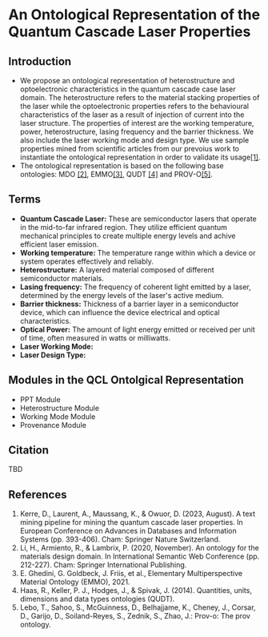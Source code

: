 # An Ontological Representation of the Quantum Cascade Laser Properties
## Introduction
* We propose an ontological representation of heterostructure and optoelectronic characteristics in the quantum cascade case laser domain. The heterostructure refers to the material stacking properties of the laser while the optoelectronic properties refers to the behavioural characteristics of the laser as a result of injection of current into the laser structure. The properties of interest are the working temperature, power, heterostructure, lasing frequency and the barrier thickness. We also include the laser working mode and design type. 
We use sample properties mined from scientific articles from our prevoius work to instantiate the ontological representation in order to validate its usage[[1]](https://doi.org/10.1007/978-3-031-42941-5_34).
* The ontological representation is based on the following base ontologies: MDO [[2]](https://doi.org/10.1007/978-3-030-62466-8_14), EMMO[[3]](https://github.com/emmorepo/410EMMO), QUDT [[4]](http://qudt.org/) and PROV-O[[5]](https://www.w3.org/TR/prov-o/%20(2013)).
## Terms
* **Quantum Cascade Laser:** These are semiconductor lasers that operate in the mid-to-far infrared region. They utilize efficient quantum mechanical principles to create multiple energy levels and achive efficient laser emission.
* **Working temperature:** The temperature range within which a device or system operates effectively and reliably.
* **Heterostructure:** A layered material composed of different semiconductor materials.
* **Lasing frequency:** The frequency of coherent light emitted by a laser, determined by the energy levels of the laser's active medium.
* **Barrier thickness:** Thickness of a barrier layer in a semiconductor device, which can influence the device electrical and optical characteristics.
* **Optical Power:** The amount of light energy emitted or received per unit of time, often measured in watts or milliwatts.
* **Laser Working Mode:**
* **Laser Design Type:**
## Modules in the QCL Ontolgical Representation
* PPT Module
* Heterostructure Module
* Working Mode Module
* Provenance Module
## Citation
TBD
## References
1. Kerre, D., Laurent, A., Maussang, K., & Owuor, D. (2023, August). A text mining pipeline for mining the quantum cascade laser properties. In European Conference on Advances in Databases and Information Systems (pp. 393-406). Cham: Springer Nature Switzerland.
2. Li, H., Armiento, R., & Lambrix, P. (2020, November). An ontology for the materials design domain. In International Semantic Web Conference (pp. 212-227). Cham: Springer International Publishing.
3. E. Ghedini, G. Goldbeck, J. Friis, et al., Elementary Multiperspective Material Ontology
(EMMO), 2021.
4. Haas, R., Keller, P. J., Hodges, J., & Spivak, J. (2014). Quantities, units, dimensions and data
types ontologies (QUDT).
5. Lebo, T., Sahoo, S., McGuinness, D., Belhajjame, K., Cheney, J., Corsar, D., Garijo, D.,
Soiland-Reyes, S., Zednik, S., Zhao, J.: Prov-o: The prov ontology.


  
